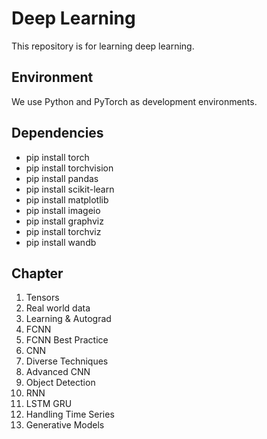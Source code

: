# Deep Learning
This repository is for learning deep learning.

## Environment
We use Python and PyTorch as development environments.

## Dependencies
- pip install torch 
- pip install torchvision
- pip install pandas 
- pip install scikit-learn 
- pip install matplotlib 
- pip install imageio 
- pip install graphviz 
- pip install torchviz
- pip install wandb

## Chapter
1. Tensors
2. Real world data
3. Learning & Autograd
4. FCNN
5. FCNN Best Practice
6. CNN
7. Diverse Techniques
8. Advanced CNN
9. Object Detection
10. RNN
11. LSTM GRU
12. Handling Time Series
13. Generative Models
